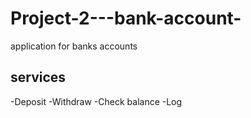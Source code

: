 # Project-2---bank-account-
application for banks accounts

## services
-Deposit
-Withdraw
-Check balance
-Log
